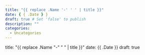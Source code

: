 ```yaml
---
title: "{{ replace .Name '-' ' ' | title }}"
date: { { .Date } }
draft: true # Set 'false' to publish
description: ""
categories:
  - Uncategories
---
```


title: "{{ replace .Name "-" " " | title }}"
date: {{ .Date }}
draft: true
